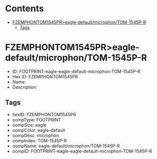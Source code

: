 



Contents
========

* [FZEMPHONTOM1545PR>eagle-default/microphon/TOM-1545P-R](#fzemphontom1545preagle-defaultmicrophontom-1545p-r)
	* [Tags](#tags)

# FZEMPHONTOM1545PR>eagle-default/microphon/TOM-1545P-R

- ID: FOOTPRINT-eagle-eagle-default-microphon-TOM-1545P-R
- Hex ID: FZEMPHONTOM1545PR
- Name: 
- Description: 

## Tags

- hexID: FZEMPHONTOM1545PR
- oompType: FOOTPRINT
- oompSize: eagle
- oompColor: eagle-default
- oompDesc: microphon
- oompIndex: TOM-1545P-R
- oompName: eagle-default/microphon/TOM-1545P-R
- oompID: FOOTPRINT-eagle-eagle-default-microphon-TOM-1545P-R
